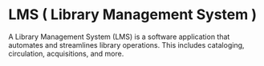 # LMS ( Library Management System )

A Library Management System (LMS) is a software application that automates and streamlines library operations. This includes cataloging, circulation, acquisitions, and more.
